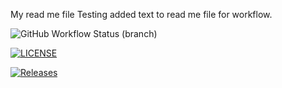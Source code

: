 My read me file
Testing added text to read me file for workflow.


![GitHub Workflow Status (branch)](https://img.shields.io/github/actions/workflow/status/Desiree98/sem/main.yml?branch=main)

[![LICENSE](https://img.shields.io/github/license/Desiree98/sem.svg?style=flat-square)](https://github.com/Desiree98/sem/blob/master/LICENSE)

[![Releases](https://img.shields.io/github/release/Desiree98/sem/all.svg?style=flat-square)](https://github.com/Desiree98/sem/releases)


